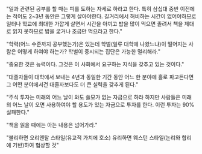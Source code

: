 
"일과 관련된 공부를 할 때는 피를 토하는 자세로 하라고 한다. 특히 삼십대 중반 이전에는 적어도 2~3년 동안은 그렇게 살아야한다. 길거리에서 허비하는 시간이 없어야하므로 일터나 학교에 최대한 가깝게 살면서 시간을 아끼고 밥을 많이 먹으면 졸려서 책을 제대로 읽지 못하므로 밥을 굶거나 조금만 먹으라고 한다."

"학력(어느 수준까지 공부했는가)은 있는데 학벌(일류 대학에 나왔느냐)이 떨어지는 사람은 어떻게 하여야 하는가? 학벌이 중시되는 집단은 가능한 멀리해라."

"중요한 것은 능력이다. 그것은 이 사회에서 요구하는 지식을 갖추고 있는 것이다."

"대졸자들이 대학에서 보내는 4년과 동일한 기간 동안 어느 한 분야에 홀로 파고든다면 그 어떤 분야에서건 대졸자보다도 더 큰 실력을 갖추게 된다."

"주식 투자는 미래의 어느 날이 와도 쓸모가 없는 자금으로 하라 하지만 사람들은 미래의 어느 날이 오면 사용하여야 할 용도가 있는 자금으로 투자를 한다. 이런 투자는 90% 실패한다."

"책을 읽을 때에는 아는 내용은 넘어가라."

"불리하면 오리엔탈 스타일(유교적 가치에 호소) 유리하면 웨스턴 스타일(논리와 합리에 기반)하여 협상할 것"


